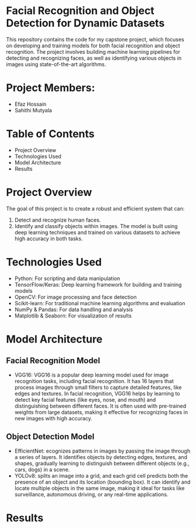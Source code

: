 # Facial Recognition and Object Detection for Dynamic Datasets
This repository contains the code for my capstone project, which focuses on developing and training models for both facial recognition and object recognition. The project involves building machine learning pipelines for detecting and recognizing faces, as well as identifying various objects in images using state-of-the-art algorithms.

# Project Members:
- Efaz Hossain
- Sahithi Mutyala

# Table of Contents
- Project Overview
- Technologies Used
- Model Architecture
- Results

# Project Overview
The goal of this project is to create a robust and efficient system that can:
1. Detect and recognize human faces.
2. Identify and classify objects within images.
The model is built using deep learning techniques and trained on various datasets to achieve high accuracy in both tasks.

# Technologies Used
- Python: For scripting and data manipulation
- TensorFlow/Keras: Deep learning framework for building and training models
- OpenCV: For image processing and face detection
- Scikit-learn: For traditional machine learning algorithms and evaluation
- NumPy & Pandas: For data handling and analysis
- Matplotlib & Seaborn: For visualization of results

# Model Architecture
## Facial Recognition Model
- VGG16: VGG16 is a popular deep learning model used for image recognition tasks, including facial recognition. It has 16 layers that process images through small filters to capture detailed features, like edges and textures. In facial recognition, VGG16 helps by learning to detect key facial features (like eyes, nose, and mouth) and distinguishing between different faces. It is often used with pre-trained weights from large datasets, making it effective for recognizing faces in new images with high accuracy.

## Object Detection Model
- EfficientNet: ecognizes patterns in images by passing the image through a series of layers. It identifies objects by detecting edges, textures, and shapes, gradually learning to distinguish between different objects (e.g., cars, dogs) in a scene.
- YOLOv8: splits an image into a grid, and each grid cell predicts both the presence of an object and its location (bounding box). It can identify and locate multiple objects in the same image, making it ideal for tasks like surveillance, autonomous driving, or any real-time applications.

# Results
